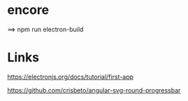 # encore


==> npm run electron-build

# Links

https://electronjs.org/docs/tutorial/first-app

https://github.com/crisbeto/angular-svg-round-progressbar